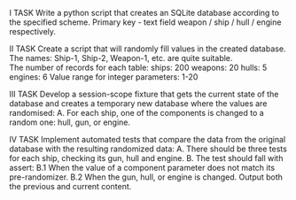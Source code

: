 I TASK 
Write a python script that creates an SQLite database according to the specified scheme. 
Primary key - text field weapon / ship / hull / engine respectively.

II TASK 
Create a script that will randomly fill values in the created database. The names: Ship-1, 
Ship-2, Weapon-1, etc. are quite suitable.  
The number of records for each table: 
  ships: 200 
  weapons: 20 
  hulls: 5 
  engines: 6 
  Value range for integer parameters: 1-20

III TASK 
Develop a session-scope fixture that gets the current state of the database and creates 
a temporary new database where the values are randomised: 
A. For each ship, one of the components is changed to a random one: hull, 
gun, or engine. 

IV TASK 
Implement automated tests that compare the data from the original database with the 
resulting randomized data: 
A. There should be three tests for each ship, checking its gun, hull and engine. 
B. The test should fall with assert: 
  B.1 When the value of a component parameter does not match its pre-randomizer. 
  B.2 When the gun, hull, or engine is changed. 
Output both the previous and current content.
